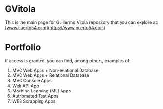 # GVitola
This is the main page for Guillermo Vitola repository that you can explore at: [www.puerto54.com](https://www.puerto54.com)

# Portfolio
If access is granted, you can find, among others, examples of:
1. MVC Web Apps + Non-relational Database
2. MVC Web Apps + Relational Database
3. MVC Console Apps
4. Web API App
5. Machine Learning (ML) Apps
6. Authomated Test Apps
7. WEB Scrapping Apps


